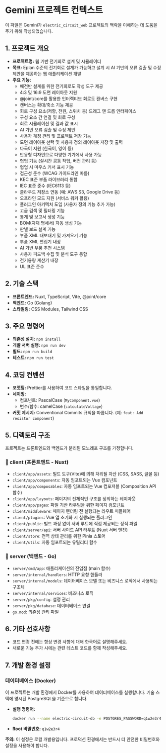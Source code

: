 # Gemini 프로젝트 컨텍스트

이 파일은 Gemini가 `electric_circuit_web` 프로젝트의 맥락을 이해하는 데 도움을 주기 위해 작성되었습니다.

## 1. 프로젝트 개요

- **프로젝트명:** 웹 기반 전기회로 설계 및 시뮬레이터
- **목표:** Eplan 수준의 전기회로 설계가 가능하고 설계 시 AI 기반의 오류 검출 및 수정 제안을 제공하는 웹 애플리케이션 개발
- **주요 기능:**
    - 배전반 설계를 위한 전기회로도 작성 도구 제공
    - 4:3 및 16:9 도면 레이아웃 지원
    - @joint/core를 활용한 인터랙티브 회로도 캔버스 구현
    - 캔버스는 확대/축소 기능 제공
    - 회로 구성 요소(저항, 전원, 스위치 등) 드래그 앤 드롭 인터페이스
    - 구성 요소 간 연결 및 회로 구성
    - 회로 시뮬레이션 및 결과 값 표시
    - AI 기반 오류 검출 및 수정 제안
    - 사용자 계정 관리 및 프로젝트 저장 기능
    - 도면 레이아웃 선택 및 사용자 정의 레이아웃 저장 및 출력
    - 다국어 지원 (한국어, 영어 등)
    - 반응형 디자인으로 다양한 기기에서 사용 가능
    - 협업 기능 (실시간 공동 작업, 버전 관리 등)
    - 협업 시 마우스 커서 표시 기능
    - 접근성 준수 (WCAG 가이드라인 따름)
    - KEC 표준 부품 라이브러리 통합
    - IEC 표준 준수 (IEC6113 등)
    - 클라우드 저장소 연동 (예: AWS S3, Google Drive 등)
    - 오프라인 모드 지원 (서비스 워커 활용)
    - 플러그인 아키텍처 도입 (사용자 정의 기능 추가 가능)
    - 고급 검색 및 필터링 기능
    - 통계 및 보고서 생성 기능
    - BOM(자재 명세서) 자동 생성 기능
    - 판넬 보드 설계 기능
    - 부품 XML 내보내기 및 가져오기 기능
    - 부품 XML 편집기 내장
    - AI 기반 부품 추천 시스템
    - 사용자 피드백 수집 및 분석 도구 통합
    - 전기용량 계산기 내장
    - UL 표준 준수

## 2. 기술 스택

- **프론트엔드:** Nuxt, TypeScript, Vite, @joint/core
- **백엔드:** Go (Golang)
- **스타일링:** CSS Modules, Tailwind CSS

## 3. 주요 명령어

- **의존성 설치:** `npm install`
- **개발 서버 실행:** `npm run dev`
- **빌드:** `npm run build`
- **테스트:** `npm run test`

## 4. 코딩 컨벤션

- **포맷팅:** Prettier를 사용하여 코드 스타일을 통일합니다.
- **네이밍:**
    - 컴포넌트: PascalCase (`MyComponent.vue`)
    - 변수/함수: camelCase (`calculateVoltage`)
- **커밋 메시지:** Conventional Commits 규칙을 따릅니다. (예: `feat: Add resistor component`)

## 5. 디렉토리 구조

프로젝트는 프론트엔드와 백엔드가 분리된 모노레포 구조를 가정합니다.

### 📁 client (프론트엔드 - Nuxt)

- `client/app/assets`: 빌드 도구(Vite)에 의해 처리될 자산 (CSS, SASS, 글꼴 등)
- `client/app/components`: 자동 임포트되는 Vue 컴포넌트
- `client/app/composables`: 자동 임포트되는 Vue 컴포저블 (Composition API 함수)
- `client/app/layouts`: 페이지의 전체적인 구조를 정의하는 레이아웃
- `client/app/pages`: 파일 기반 라우팅을 위한 페이지 컴포넌트
- `client/middleware`: 페이지 렌더링 전 실행되는 라우트 미들웨어
- `client/plugins`: Vue 앱 초기화 시 실행되는 플러그인
- `client/public`: 빌드 과정 없이 서버 루트에 직접 제공되는 정적 파일
- `client/server/api`: 서버 사이드 API 라우트 (Nuxt 서버 엔진)
- `client/store`: 전역 상태 관리를 위한 Pinia 스토어
- `client/utils`: 자동 임포트되는 유틸리티 함수

### 📁 server (백엔드 - Go)

- `server/cmd/app`: 애플리케이션의 진입점 (main 함수)
- `server/internal/handlers`: HTTP 요청 핸들러
- `server/internal/models`: 데이터베이스 모델 또는 비즈니스 로직에서 사용되는 구조체
- `server/internal/services`: 비즈니스 로직
- `server/pkg/config`: 설정 관리
- `server/pkg/database`: 데이터베이스 연결
- `go.mod`: 의존성 관리 파일

## 6. 기타 선호사항

- 코드 변경 전에는 항상 변경 사항에 대해 한국어로 설명해주세요.
- 새로운 기능 추가 시에는 관련 테스트 코드를 함께 작성해주세요.

## 7. 개발 환경 설정

### 데이터베이스 (Docker)

이 프로젝트는 개발 환경에서 Docker를 사용하여 데이터베이스를 실행합니다. 기술 스택에 명시된 PostgreSQL을 기준으로 합니다.

- **실행 명령어:**
  ```bash
  docker run --name electric-circuit-db -e POSTGRES_PASSWORD=q1w2e3r4 -p 5432:5432 -d postgres
  ```
- **Root 비밀번호:** `q1w2e3r4`

**주의:** 이 설정은 로컬 개발용입니다. 프로덕션 환경에서는 반드시 더 안전한 비밀번호와 설정을 사용해야 합니다.

